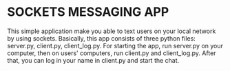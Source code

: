 # SOCKETS MESSAGING APP

This simple application make you able to text users on your local network by using sockets. Basically, this app consists of three python files: server.py, client.py, client_log.py.
For starting the app, run server.py on your computer, then on users' computers, run client.py and client_log.py. After that, you can log in your name in client.py and start the chat.
